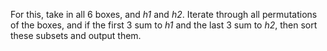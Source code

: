 For this, take in all 6 boxes, and *h1* and *h2*. Iterate through all permutations of the boxes, and if the first 3 sum to *h1* and the last 3 sum to *h2*, then sort these subsets and output them.
